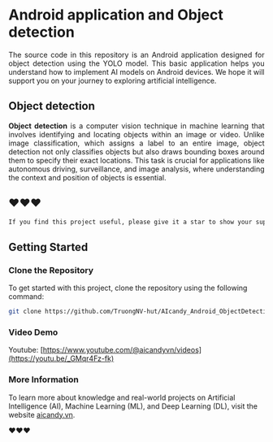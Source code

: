 # Android application and Object detection

<p align="justify">
The source code in this repository is an Android application designed for object detection using the YOLO model. This basic application helps you understand how to implement AI models on Android devices. We hope it will support you on your journey to exploring artificial intelligence.
</p>

## Object detection
<p align="justify">
<strong>Object detection</strong> is a computer vision technique in machine learning that involves identifying and locating objects within an image or video. Unlike image classification, which assigns a label to an entire image, object detection not only classifies objects but also draws bounding boxes around them to specify their exact locations. This task is crucial for applications like autonomous driving, surveillance, and image analysis, where understanding the context and position of objects is essential.
</p>

## ❤️❤️❤️


```bash
If you find this project useful, please give it a star to show your support and help others discover it!
```

## Getting Started

### Clone the Repository

To get started with this project, clone the repository using the following command:

```bash
git clone https://github.com/TruongNV-hut/AIcandy_Android_ObjectDetection_vrnthbny.git
```

### Video Demo
Youtube: [https://www.youtube.com/@aicandyvn/videos](https://youtu.be/_GMqr4Fz-fk)

### More Information

To learn more about knowledge and real-world projects on Artificial Intelligence (AI), Machine Learning (ML), and Deep Learning (DL), visit the website [aicandy.vn](https://aicandy.vn/).

❤️❤️❤️




